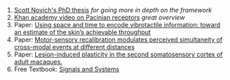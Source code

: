 

1. [Scott Novich's PhD thesis](https://scholarship.rice.edu/handle/1911/88379) _for going more in depth on the framework_
2. [Khan academy video on Pacinian receptors](https://www.youtube.com/watch?v=IW8OnV8J2Qw) _great overview_
3. Paper: [Using space and time to encode vibrotactile information:
toward an estimate of the skin’s achievable throughput](http://ww-w.eagleman.com/papers/novich_eagleman_2015.pdf)
4. Paper: [Motor-sensory recalibration modulates perceived simultaneity of cross-modal events at different distances](https://www.frontiersin.org/articles/10.3389/fpsyg.2013.00046/full)
5. Paper: [Lesion-induced plasticity in the second somatosensory cortex of adult macaques.](https://www.ncbi.nlm.nih.gov/pmc/articles/PMC281733/)
6. Free Textbook: [Signals and Systems](https://eng.libretexts.org/Bookshelves/Electrical_Engineering/Signal_Processing_and_Modeling/Book%3A_Signals_and_Systems_(Baraniuk_et_al.))
